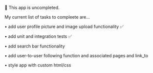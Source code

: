 📖 This app is uncompleted. 

My current list of tasks to compleete are...

• add user profile picture and image upload functionality ✅

• add unit and integration tests ✅

• add search bar functionality

• add user-to-user following function and associated pages and link_to

• style app with custom html/css


